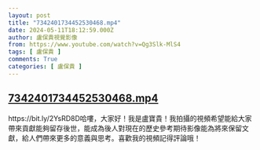 ```yaml
---
layout: post
title: "7342401734452530468.mp4"
date: 2024-05-11T18:12:59.000Z
author: 盧保貴視覺影像
from: https://www.youtube.com/watch?v=Qg3Slk-MlS4
tags: [ 盧保貴 ]
comments: True
categories: [ 盧保貴 ]
---
```

<!--1715451179000-->
[7342401734452530468.mp4](https://www.youtube.com/watch?v=Qg3Slk-MlS4)
------

<div>
https://bit.ly/2YsRD8D哈嘍，大家好！我是盧寶貴！我拍攝的視頻希望能給大家帶來貢獻能夠留存後世，能成為後人對現在的歷史參考期待影像能為將來保留文獻，給人們帶來更多的意義與思考。喜歡我的視頻記得評論哦！
</div>
